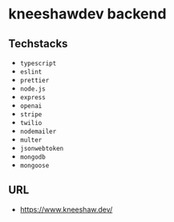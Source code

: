 # kneeshawdev backend

## Techstacks
- `typescript`
- `eslint`
- `prettier`
- `node.js`
- `express`
- `openai`
- `stripe`
- `twilio`
- `nodemailer`
- `multer`
- `jsonwebtoken`
- `mongodb`
- `mongoose`
  
## URL
- https://www.kneeshaw.dev/
